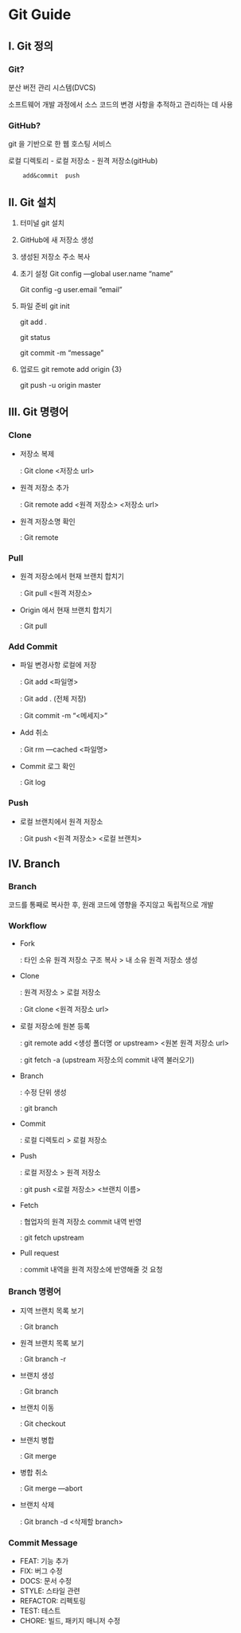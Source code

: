 # Git Guide

## I. Git 정의

### Git?
분산 버전 관리 시스템(DVCS)

소프트웨어 개발 과정에서 소스 코드의 변경 사항을 추적하고 관리하는 데 사용

### GitHub?
git 을 기반으로 한 웹 호스팅 서비스


로컬 디렉토리 - 로컬 저장소 - 원격 저장소(gitHub)

		add&commit	push


## II. Git 설치
1. 터미널 git 설치
2. GitHub에 새 저장소 생성
3. 생성된 저장소 주소 복사
4. 초기 설정
	Git config —global user.name “name”

	Git config -g user.email “email”
5. 파일 준비
	git init

	git add .

	git status

	git commit -m “message”
6. 업로드
	git remote add origin {3}

	git push -u origin master


## III. Git 명령어
### Clone
* 저장소 복제

	: Git clone <저장소 url>

* 원격 저장소 추가

	: Git remote add <원격 저장소> <저장소 url>

* 원격 저장소명 확인

	: Git remote


### Pull
* 원격 저장소에서 현재 브랜치 합치기

	: Git pull <원격 저장소>

* Origin 에서 현재 브랜치 합치기

	: Git pull


### Add Commit
* 파일 변경사항 로컬에 저장

	: Git add <파일명>

	: Git add . (전체 저장)

	: Git commit -m “<메세지>” 

* Add 취소

	: Git rm —cached <파일명>

* Commit 로그 확인

	: Git log


### Push
* 로컬 브랜치에서 원격 저장소

	: Git push <원격 저장소> <로컬 브랜치>


## IV. Branch
### Branch
코드를 통째로 복사한 후, 원래 코드에 영향을 주지않고 독립적으로 개발

### Workflow
* Fork

	: 타인 소유 원격 저장소 구조 복사 > 내 소유 원격 저장소 생성

* Clone

	: 원격 저장소 > 로컬 저장소

	: Git clone <원격 저장소 url>

* 로컬 저장소에 원본 등록

	: git remote add <생성 폴더명 or upstream> <원본 원격 저장소 url>

	: git fetch -a (upstream 저장소의 commit 내역 불러오기)

* Branch

	: 수정 단위 생성

	: git branch <branch name>

* Commit

	: 로컬 디렉토리 > 로컬 저장소

* Push

	: 로컬 저장소 > 원격 저장소

	: git push <로컬 저장소> <브랜치 이름>

* Fetch

	: 협업자의 원격 저장소 commit 내역 반영

	: git fetch upstream

* Pull request

	: commit 내역을 원격 저장소에 반영해줄 것 요청


### Branch 명령어
* 지역 브랜치 목록 보기

	: Git branch

* 원격 브랜치 목록 보기

	: Git branch -r

* 브랜치 생성

	: Git branch <branch name>

* 브랜치 이동

	: Git checkout <branch name>

* 브랜치 병합

	: Git merge <branch name>

* 병합 취소

	: Git merge —abort

* 브랜치 삭제

	: Git branch -d <삭제할 branch>


### Commit Message
* FEAT: 기능 추가
* FIX: 버그 수정
* DOCS: 문서 수정
* STYLE: 스타일 관련
* REFACTOR: 리펙토링
* TEST: 테스트
* CHORE: 빌드, 패키지 매니저 수정